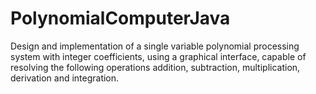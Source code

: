 # PolynomialComputerJava
Design and implementation of a single variable polynomial processing system with integer coefficients, using a graphical interface, capable of resolving the following 
operations addition, subtraction, multiplication, derivation and integration.
